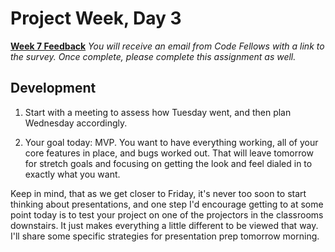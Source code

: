# Project Week, Day 3
[**Week 7 Feedback**]()
*You will receive an email from Code Fellows with a link to the survey. Once complete, please complete this assignment as well.*

## Development

1. Start with a meeting to assess how Tuesday went, and then plan Wednesday accordingly.

2. Your goal today: MVP. You want to have everything working, all of your core features in place, and bugs worked out. That will leave tomorrow for stretch goals and focusing on getting the look and feel dialed in to exactly what you want.

Keep in mind, that as we get closer to Friday, it's never too soon to start thinking about presentations, and one step I'd encourage getting to at some point today is to test your project on one of the projectors in the classrooms downstairs. It just makes everything a little different to be viewed that way. I'll share some specific strategies for presentation prep tomorrow morning.

